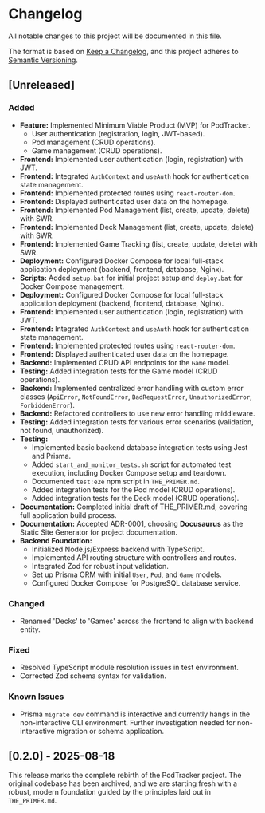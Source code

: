 # Changelog

All notable changes to this project will be documented in this file.

The format is based on [Keep a Changelog](https://keepachangelog.com/en/1.0.0/),
and this project adheres to [Semantic Versioning](https://semver.org/spec/v2.0.0.html).

## [Unreleased]

### Added
- **Feature:** Implemented Minimum Viable Product (MVP) for PodTracker.
  - User authentication (registration, login, JWT-based).
  - Pod management (CRUD operations).
  - Game management (CRUD operations).
- **Frontend:** Implemented user authentication (login, registration) with JWT.
- **Frontend:** Integrated `AuthContext` and `useAuth` hook for authentication state management.
- **Frontend:** Implemented protected routes using `react-router-dom`.
- **Frontend:** Displayed authenticated user data on the homepage.
- **Frontend:** Implemented Pod Management (list, create, update, delete) with SWR.
- **Frontend:** Implemented Deck Management (list, create, update, delete) with SWR.
- **Frontend:** Implemented Game Tracking (list, create, update, delete) with SWR.
- **Deployment:** Configured Docker Compose for local full-stack application deployment (backend, frontend, database, Nginx).
- **Scripts:** Added `setup.bat` for initial project setup and `deploy.bat` for Docker Compose management.
- **Deployment:** Configured Docker Compose for local full-stack application deployment (backend, frontend, database, Nginx).
- **Frontend:** Implemented user authentication (login, registration) with JWT.
- **Frontend:** Integrated `AuthContext` and `useAuth` hook for authentication state management.
- **Frontend:** Implemented protected routes using `react-router-dom`.
- **Frontend:** Displayed authenticated user data on the homepage.
- **Backend:** Implemented CRUD API endpoints for the `Game` model.
- **Testing:** Added integration tests for the Game model (CRUD operations).
- **Backend:** Implemented centralized error handling with custom error classes (`ApiError`, `NotFoundError`, `BadRequestError`, `UnauthorizedError`, `ForbiddenError`).
- **Backend:** Refactored controllers to use new error handling middleware.
- **Testing:** Added integration tests for various error scenarios (validation, not found, unauthorized).
- **Testing:**
  - Implemented basic backend database integration tests using Jest and Prisma.
  - Added `start_and_monitor_tests.sh` script for automated test execution, including Docker Compose setup and teardown.
  - Documented `test:e2e` npm script in `THE_PRIMER.md`.
  - Added integration tests for the Pod model (CRUD operations).
  - Added integration tests for the Deck model (CRUD operations).
- **Documentation:** Completed initial draft of THE_PRIMER.md, covering full application build process.
- **Documentation:** Accepted ADR-0001, choosing **Docusaurus** as the Static Site Generator for project documentation.
- **Backend Foundation:**
  - Initialized Node.js/Express backend with TypeScript.
  - Implemented API routing structure with controllers and routes.
  - Integrated Zod for robust input validation.
  - Set up Prisma ORM with initial `User`, `Pod`, and `Game` models.
  - Configured Docker Compose for PostgreSQL database service.

### Changed
- Renamed 'Decks' to 'Games' across the frontend to align with backend entity.

### Fixed
- Resolved TypeScript module resolution issues in test environment.
- Corrected Zod schema syntax for validation.

### Known Issues
- Prisma `migrate dev` command is interactive and currently hangs in the non-interactive CLI environment. Further investigation needed for non-interactive migration or schema application.

## [0.2.0] - 2025-08-18

This release marks the complete rebirth of the PodTracker project. The original codebase has been archived, and we are starting fresh with a robust, modern foundation guided by the principles laid out in `THE_PRIMER.md`.